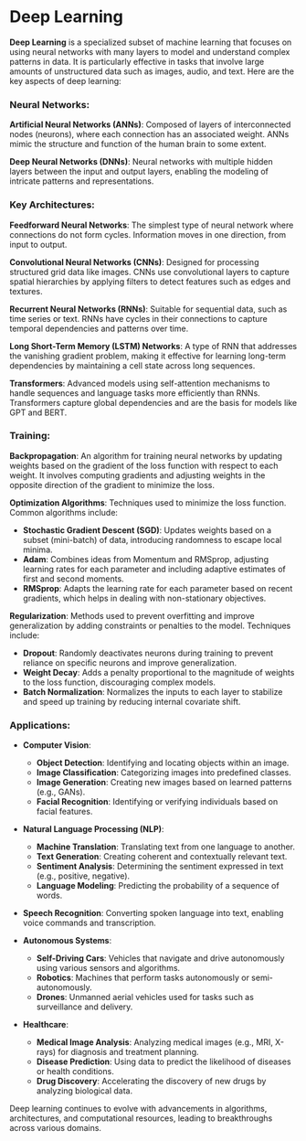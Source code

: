 # Deep Learning

**Deep Learning** is a specialized subset of machine learning that focuses on using neural networks with many layers to model and understand complex patterns in data. It is particularly effective in tasks that involve large amounts of unstructured data such as images, audio, and text. Here are the key aspects of deep learning:

### Neural Networks:

**Artificial Neural Networks (ANNs)**: Composed of layers of interconnected nodes (neurons), where each connection has an associated weight. ANNs mimic the structure and function of the human brain to some extent.

**Deep Neural Networks (DNNs)**: Neural networks with multiple hidden layers between the input and output layers, enabling the modeling of intricate patterns and representations.

### Key Architectures:

**Feedforward Neural Networks**: The simplest type of neural network where connections do not form cycles. Information moves in one direction, from input to output.

**Convolutional Neural Networks (CNNs)**: Designed for processing structured grid data like images. CNNs use convolutional layers to capture spatial hierarchies by applying filters to detect features such as edges and textures.

**Recurrent Neural Networks (RNNs)**: Suitable for sequential data, such as time series or text. RNNs have cycles in their connections to capture temporal dependencies and patterns over time.

**Long Short-Term Memory (LSTM) Networks**: A type of RNN that addresses the vanishing gradient problem, making it effective for learning long-term dependencies by maintaining a cell state across long sequences.

**Transformers**: Advanced models using self-attention mechanisms to handle sequences and language tasks more efficiently than RNNs. Transformers capture global dependencies and are the basis for models like GPT and BERT.

### Training:

**Backpropagation**: An algorithm for training neural networks by updating weights based on the gradient of the loss function with respect to each weight. It involves computing gradients and adjusting weights in the opposite direction of the gradient to minimize the loss.

**Optimization Algorithms**: Techniques used to minimize the loss function. Common algorithms include:
- **Stochastic Gradient Descent (SGD)**: Updates weights based on a subset (mini-batch) of data, introducing randomness to escape local minima.
- **Adam**: Combines ideas from Momentum and RMSprop, adjusting learning rates for each parameter and including adaptive estimates of first and second moments.
- **RMSprop**: Adapts the learning rate for each parameter based on recent gradients, which helps in dealing with non-stationary objectives.

**Regularization**: Methods used to prevent overfitting and improve generalization by adding constraints or penalties to the model. Techniques include:
- **Dropout**: Randomly deactivates neurons during training to prevent reliance on specific neurons and improve generalization.
- **Weight Decay**: Adds a penalty proportional to the magnitude of weights to the loss function, discouraging complex models.
- **Batch Normalization**: Normalizes the inputs to each layer to stabilize and speed up training by reducing internal covariate shift.

### Applications:

- **Computer Vision**: 
  - **Object Detection**: Identifying and locating objects within an image.
  - **Image Classification**: Categorizing images into predefined classes.
  - **Image Generation**: Creating new images based on learned patterns (e.g., GANs).
  - **Facial Recognition**: Identifying or verifying individuals based on facial features.

- **Natural Language Processing (NLP)**:
  - **Machine Translation**: Translating text from one language to another.
  - **Text Generation**: Creating coherent and contextually relevant text.
  - **Sentiment Analysis**: Determining the sentiment expressed in text (e.g., positive, negative).
  - **Language Modeling**: Predicting the probability of a sequence of words.

- **Speech Recognition**: Converting spoken language into text, enabling voice commands and transcription.

- **Autonomous Systems**: 
  - **Self-Driving Cars**: Vehicles that navigate and drive autonomously using various sensors and algorithms.
  - **Robotics**: Machines that perform tasks autonomously or semi-autonomously.
  - **Drones**: Unmanned aerial vehicles used for tasks such as surveillance and delivery.

- **Healthcare**:
  - **Medical Image Analysis**: Analyzing medical images (e.g., MRI, X-rays) for diagnosis and treatment planning.
  - **Disease Prediction**: Using data to predict the likelihood of diseases or health conditions.
  - **Drug Discovery**: Accelerating the discovery of new drugs by analyzing biological data.

Deep learning continues to evolve with advancements in algorithms, architectures, and computational resources, leading to breakthroughs across various domains.
